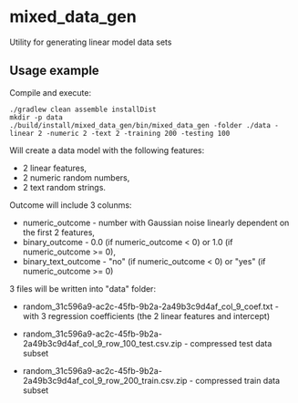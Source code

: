# mixed_data_gen
Utility for generating linear model data sets

## Usage example

Compile and execute:

    ./gradlew clean assemble installDist
    mkdir -p data
    ./build/install/mixed_data_gen/bin/mixed_data_gen -folder ./data -linear 2 -numeric 2 -text 2 -training 200 -testing 100

Will create a data model with the following features:
- 2 linear features,
- 2 numeric random numbers,
- 2 text random strings.

Outcome will include 3 colunms:
- numeric_outcome - number with Gaussian noise linearly dependent on the first 2 features,
- binary_outcome - 0.0 (if numeric_outcome < 0) or 1.0 (if numeric_outcome >= 0),
- binary_text_outcome - "no" (if numeric_outcome < 0) or "yes" (if numeric_outcome >= 0)

3 files will be written into "data" folder:
- random_31c596a9-ac2c-45fb-9b2a-2a49b3c9d4af_col_9_coef.txt - with 3 regression coefficients (the 2 linear features and intercept)

- random_31c596a9-ac2c-45fb-9b2a-2a49b3c9d4af_col_9_row_100_test.csv.zip - compressed test data subset

- random_31c596a9-ac2c-45fb-9b2a-2a49b3c9d4af_col_9_row_200_train.csv.zip - compressed train data subset

